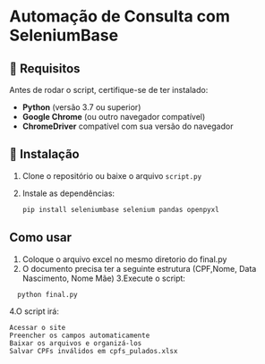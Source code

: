 # Automação de Consulta com SeleniumBase

## 📌 Requisitos

Antes de rodar o script, certifique-se de ter instalado:

- **Python** (versão 3.7 ou superior)
- **Google Chrome** (ou outro navegador compatível)
- **ChromeDriver** compatível com sua versão do navegador

## 🔧 Instalação

1. Clone o repositório ou baixe o arquivo `script.py`
2. Instale as dependências:

   ```sh
   pip install seleniumbase selenium pandas openpyxl
   ```

## Como usar

1. Coloque o arquivo excel no mesmo diretorio do final.py
2. O documento precisa ter a seguinte estrutura (CPF,Nome, Data Nascimento, Nome Mãe)
   3.Execute o script:

```sh
  python final.py
```

4.O script irá:

    Acessar o site
    Preencher os campos automaticamente
    Baixar os arquivos e organizá-los
    Salvar CPFs inválidos em cpfs_pulados.xlsx

